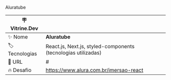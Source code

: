 Aluratube

| :placard: Vitrine.Dev |     |
| -------------  | --- |
| :sparkles: Nome        | **Aluratube**
| :label: Tecnologias | React.js, Next.js, styled-components (tecnologias utilizadas)
| :rocket: URL         | #
| :fire: Desafio     | https://www.alura.com.br/imersao-react

<!-- Inserir imagem com a #vitrinedev ao final do link -->
